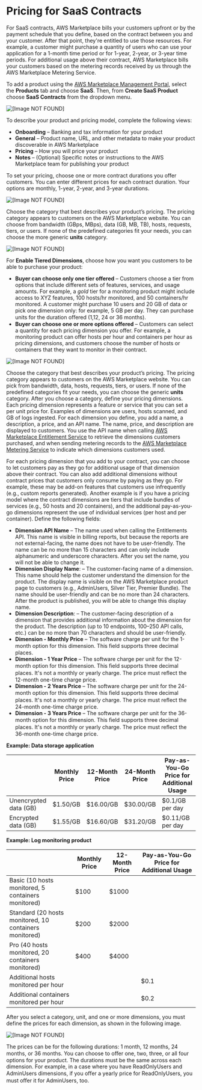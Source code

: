 # Pricing for SaaS Contracts<a name="saas-contracts"></a>

 For SaaS contracts, AWS Marketplace bills your customers upfront or by the payment schedule that you define, based on the contract between you and your customer\. After that point, they're entitled to use those resources\. For example, a customer might purchase a quantity of users who can use your application for a 1\-month time period or for 1\-year, 2\-year, or 3\-year time periods\. For additional usage above their contract, AWS Marketplace bills your customers based on the metering records received by us through the AWS Marketplace Metering Service\. 

 To add a product using the [AWS Marketplace Management Portal](https://aws.amazon.com/marketplace/management/tour/), select the **Products** tab and choose **SaaS**\. Then, from **Create SaaS Product** choose **SaaS Contracts** from the dropdown menu\. 

![\[Image NOT FOUND\]](http://docs.aws.amazon.com/marketplace/latest/userguide/images/saas-pricing-contracts-screenshot.png)

 To describe your product and pricing model, complete the following views:
+  **Onboarding** – Banking and tax information for your product
+  **General** – Product name, URL, and other metadata to make your product discoverable in AWS Marketplace 
+  **Pricing** – How you will price your product
+  **Notes** – \(Optional\) Specific notes or instructions to the AWS Marketplace team for publishing your product

 To set your pricing, choose one or more contract durations you offer customers\. You can enter different prices for each contract duration\. Your options are monthly, 1\-year, 2\-year, and 3\-year durations\. 

![\[Image NOT FOUND\]](http://docs.aws.amazon.com/marketplace/latest/userguide/images/saas-pricing-contract-duration-example.png)

 Choose the category that best describes your product’s pricing\. The pricing category appears to customers on the AWS Marketplace website\. You can choose from bandwidth \(GBps, MBps\), data \(GB, MB, TB\), hosts, requests, tiers, or users\. If none of the predefined categories fit your needs, you can choose the more generic **units** category\. 

![\[Image NOT FOUND\]](http://docs.aws.amazon.com/marketplace/latest/userguide/images/saas-pricing-tiered-pricing-example.png)

For **Enable Tiered Dimensions**, choose how you want you customers to be able to purchase your product: 
+  **Buyer can choose only one tier offered** – Customers choose a tier from options that include different sets of features, services, and usage amounts\. For example, a *gold* tier for a monitoring product might include access to XYZ features, 100 hosts/hr monitored, and 50 containers/hr monitored\. A customer might purchase 10 users and 20 GB of data or pick one dimension only: for example, 5 GB per day\. They can purchase units for the duration oﬀered \(1,12, 24 or 36 months\)\. 
+  **Buyer can choose one or more options offered** – Customers can select a quantity for each pricing dimension you offer\. For example, a monitoring product can offer hosts per hour and containers per hour as pricing dimensions, and customers choose the number of hosts or containers that they want to monitor in their contract\. 

![\[Image NOT FOUND\]](http://docs.aws.amazon.com/marketplace/latest/userguide/images/saas-pricing-dimension-example.png)

 Choose the category that best describes your product’s pricing\. The pricing category appears to customers on the AWS Marketplace website\. You can pick from bandwidth, data, hosts, requests, tiers, or users\. If none of the predefined categories fit your needs, you can choose the generic **units** category\. After you choose a category, define your pricing dimensions\. Each pricing dimension represents a feature or service that you can set a per unit price for\. Examples of dimensions are users, hosts scanned, and GB of logs ingested\. For each dimension you define, you add a name, a description, a price, and an API name\. The name, price, and description are displayed to customers\. You use the API name when calling [AWS Marketplace Entitlement Service](https://docs.aws.amazon.com/marketplaceentitlement/latest/APIReference/Welcome.html) to retrieve the dimensions customers purchased, and when sending metering records to the [AWS Marketplace Metering Service](https://docs.aws.amazon.com/marketplacemetering/latest/APIReference/Welcome.html) to indicate which dimensions customers used\.

 For each pricing dimension that you add to your contract, you can choose to let customers pay as they go for additional usage of that dimension above their contract\. You can also add additional dimensions without contract prices that customers only consume by paying as they go\. For example, these may be add\-on features that customers use infrequently \(e\.g\., custom reports generated\)\. Another example is if you have a pricing model where the contract dimensions are tiers that include bundles of services \(e\.g\., 50 hosts and 20 containers\), and the additional pay\-as\-you\-go dimensions represent the use of individual services \(per host and per container\)\. Define the following fields:
+  **Dimension API Name** – The name used when calling the Entitlements API\. This name is visible in billing reports, but because the reports are not external\-facing, the name does not have to be user\-friendly\. The name can be no more than 15 characters and can only include alphanumeric and underscore characters\. After you set the name, you will not be able to change it\. 
+  **Dimension Display Name**: – The customer\-facing name of a dimension\. This name should help the customer understand the dimension for the product\. The display name is visible on the AWS Marketplace product page to customers \(e\.g\., AdminUsers, Silver Tier, Premier Bundle\)\. The name should be user\-friendly and can be no more than 24 characters\. After the product is published, you will be able to change this display name\. 
+  **Dimension Description**: – The customer\-facing description of a dimension that provides additional information about the dimension for the product\. The description \(up to 10 endpoints, 100–250 API calls, etc\.\) can be no more than 70 characters and should be user\-friendly\. 
+  **Dimension \- Monthly Price** – The software charge per unit for the 1\-month option for this dimension\. This ﬁeld supports three decimal places\. 
+  **Dimension \- 1 Year Price** – The software charge per unit for the 12\-month option for this dimension\. This ﬁeld supports three decimal places\. It's not a monthly or yearly charge\. The price must reﬂect the 12\-month one\-time charge price\. 
+  **Dimension \- 2 Years Price** – The software charge per unit for the 24\-month option for this dimension\. This ﬁeld supports three decimal places\. It's not a monthly or yearly charge\. The price must reﬂect the 24\-month one\-time charge price\. 
+  **Dimension \- 3 Years Price** – The software charge per unit for the 36\-month option for this dimension\. This ﬁeld supports three decimal places\. It's not a monthly or yearly charge\. The price must reﬂect the 36\-month one\-time charge price\. 


**Example: Data storage application**  

|   |  Monthly Price  |  12\-Month Price  |  24\-Month Price  |  Pay\-as\-You\-Go Price for Additional Usage  | 
| --- | --- | --- | --- | --- | 
|  Unencrypted data \(GB\)  |  $1\.50/GB  |  $16\.00/GB  |  $30\.00/GB  |  $0\.1/GB per day  | 
|  Encrypted data \(GB\)  |  $1\.55/GB  |  $16\.60/GB  |  $31\.20/GB  |  $0\.11/GB per day  | 


**Example: Log monitoring product**  

|   |  Monthly Price  |  12\-Month Price  |  Pay\-as\-You\-Go Price for Additional Usage  | 
| --- | --- | --- | --- | 
|  Basic \(10 hosts monitored, 5 containers monitored\)  |  $100  |  $1000  |   | 
|  Standard \(20 hosts monitored, 10 containers monitored\)  |  $200  |  $2000  |   | 
|  Pro \(40 hosts monitored, 20 containers monitored\)  |  $400  |  $4000  |   | 
|  Additional hosts monitored per hour  |   |   |  $0\.1  | 
|  Additional containers monitored per hour  |   |   |  $0\.2  | 

 After you select a category, unit, and one or more dimensions, you must define the prices for each dimension, as shown in the following image\.

![\[Image NOT FOUND\]](http://docs.aws.amazon.com/marketplace/latest/userguide/images/saas-pricing-contract-options-example.png)

The prices can be for the following durations: 1 month, 12 months, 24 months, or 36 months\. You can choose to oﬀer one, two, three, or all four options for your product\. The durations must be the same across each dimension\. For example, in a case where you have ReadOnlyUsers and AdminUsers dimensions, if you oﬀer a yearly price for ReadOnlyUsers, you must oﬀer it for AdminUsers, too\.